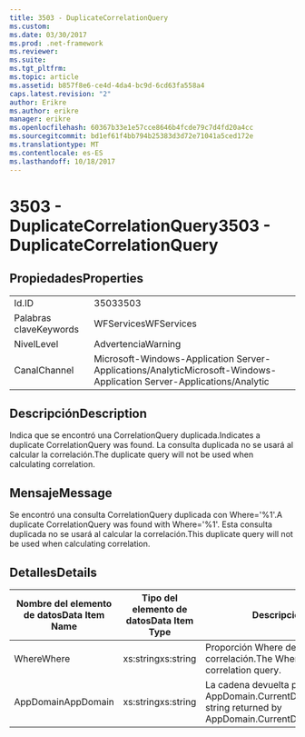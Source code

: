 ```yaml
---
title: 3503 - DuplicateCorrelationQuery
ms.custom: 
ms.date: 03/30/2017
ms.prod: .net-framework
ms.reviewer: 
ms.suite: 
ms.tgt_pltfrm: 
ms.topic: article
ms.assetid: b857f8e6-ce4d-4da4-bc9d-6cd63fa558a4
caps.latest.revision: "2"
author: Erikre
ms.author: erikre
manager: erikre
ms.openlocfilehash: 60367b33e1e57cce8646b4fcde79c7d4fd20a4cc
ms.sourcegitcommit: bd1ef61f4bb794b25383d3d72e71041a5ced172e
ms.translationtype: MT
ms.contentlocale: es-ES
ms.lasthandoff: 10/18/2017
---
```

# <a name="3503---duplicatecorrelationquery"></a><span data-ttu-id="560a3-102">3503 - DuplicateCorrelationQuery</span><span class="sxs-lookup"><span data-stu-id="560a3-102">3503 - DuplicateCorrelationQuery</span></span>
## <a name="properties"></a><span data-ttu-id="560a3-103">Propiedades</span><span class="sxs-lookup"><span data-stu-id="560a3-103">Properties</span></span>  
  
|||  
|-|-|  
|<span data-ttu-id="560a3-104">Id.</span><span class="sxs-lookup"><span data-stu-id="560a3-104">ID</span></span>|<span data-ttu-id="560a3-105">3503</span><span class="sxs-lookup"><span data-stu-id="560a3-105">3503</span></span>|  
|<span data-ttu-id="560a3-106">Palabras clave</span><span class="sxs-lookup"><span data-stu-id="560a3-106">Keywords</span></span>|<span data-ttu-id="560a3-107">WFServices</span><span class="sxs-lookup"><span data-stu-id="560a3-107">WFServices</span></span>|  
|<span data-ttu-id="560a3-108">Nivel</span><span class="sxs-lookup"><span data-stu-id="560a3-108">Level</span></span>|<span data-ttu-id="560a3-109">Advertencia</span><span class="sxs-lookup"><span data-stu-id="560a3-109">Warning</span></span>|  
|<span data-ttu-id="560a3-110">Canal</span><span class="sxs-lookup"><span data-stu-id="560a3-110">Channel</span></span>|<span data-ttu-id="560a3-111">Microsoft-Windows-Application Server-Applications/Analytic</span><span class="sxs-lookup"><span data-stu-id="560a3-111">Microsoft-Windows-Application Server-Applications/Analytic</span></span>|  
  
## <a name="description"></a><span data-ttu-id="560a3-112">Descripción</span><span class="sxs-lookup"><span data-stu-id="560a3-112">Description</span></span>  
 <span data-ttu-id="560a3-113">Indica que se encontró una CorrelationQuery duplicada.</span><span class="sxs-lookup"><span data-stu-id="560a3-113">Indicates a duplicate CorrelationQuery was found.</span></span> <span data-ttu-id="560a3-114">La consulta duplicada no se usará al calcular la correlación.</span><span class="sxs-lookup"><span data-stu-id="560a3-114">The duplicate query will not be used when calculating correlation.</span></span>  
  
## <a name="message"></a><span data-ttu-id="560a3-115">Mensaje</span><span class="sxs-lookup"><span data-stu-id="560a3-115">Message</span></span>  
 <span data-ttu-id="560a3-116">Se encontró una consulta CorrelationQuery duplicada con Where='%1'.</span><span class="sxs-lookup"><span data-stu-id="560a3-116">A duplicate CorrelationQuery was found with Where='%1'.</span></span> <span data-ttu-id="560a3-117">Esta consulta duplicada no se usará al calcular la correlación.</span><span class="sxs-lookup"><span data-stu-id="560a3-117">This duplicate query will not be used when calculating correlation.</span></span>  
  
## <a name="details"></a><span data-ttu-id="560a3-118">Detalles</span><span class="sxs-lookup"><span data-stu-id="560a3-118">Details</span></span>  
  
|<span data-ttu-id="560a3-119">Nombre del elemento de datos</span><span class="sxs-lookup"><span data-stu-id="560a3-119">Data Item Name</span></span>|<span data-ttu-id="560a3-120">Tipo del elemento de datos</span><span class="sxs-lookup"><span data-stu-id="560a3-120">Data Item Type</span></span>|<span data-ttu-id="560a3-121">Descripción</span><span class="sxs-lookup"><span data-stu-id="560a3-121">Description</span></span>|  
|--------------------|--------------------|-----------------|  
|<span data-ttu-id="560a3-122">Where</span><span class="sxs-lookup"><span data-stu-id="560a3-122">Where</span></span>|<span data-ttu-id="560a3-123">xs:string</span><span class="sxs-lookup"><span data-stu-id="560a3-123">xs:string</span></span>|<span data-ttu-id="560a3-124">Proporción Where de la consulta de correlación.</span><span class="sxs-lookup"><span data-stu-id="560a3-124">The Where portion of the correlation query.</span></span>|  
|<span data-ttu-id="560a3-125">AppDomain</span><span class="sxs-lookup"><span data-stu-id="560a3-125">AppDomain</span></span>|<span data-ttu-id="560a3-126">xs:string</span><span class="sxs-lookup"><span data-stu-id="560a3-126">xs:string</span></span>|<span data-ttu-id="560a3-127">La cadena devuelta por AppDomain.CurrentDomain.FriendlyName.</span><span class="sxs-lookup"><span data-stu-id="560a3-127">The string returned by AppDomain.CurrentDomain.FriendlyName.</span></span>|
